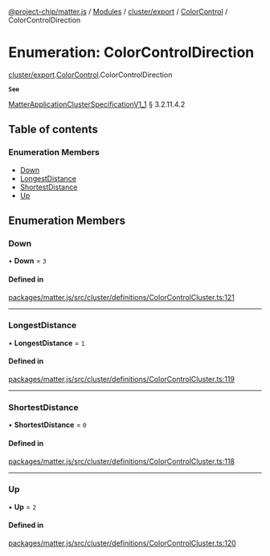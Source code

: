 [@project-chip/matter.js](../README.md) / [Modules](../modules.md) / [cluster/export](../modules/cluster_export.md) / [ColorControl](../modules/cluster_export.ColorControl.md) / ColorControlDirection

# Enumeration: ColorControlDirection

[cluster/export](../modules/cluster_export.md).[ColorControl](../modules/cluster_export.ColorControl.md).ColorControlDirection

**`See`**

[MatterApplicationClusterSpecificationV1_1](../interfaces/spec_export.MatterApplicationClusterSpecificationV1_1.md) § 3.2.11.4.2

## Table of contents

### Enumeration Members

- [Down](cluster_export.ColorControl.ColorControlDirection.md#down)
- [LongestDistance](cluster_export.ColorControl.ColorControlDirection.md#longestdistance)
- [ShortestDistance](cluster_export.ColorControl.ColorControlDirection.md#shortestdistance)
- [Up](cluster_export.ColorControl.ColorControlDirection.md#up)

## Enumeration Members

### Down

• **Down** = ``3``

#### Defined in

[packages/matter.js/src/cluster/definitions/ColorControlCluster.ts:121](https://github.com/project-chip/matter.js/blob/be83914/packages/matter.js/src/cluster/definitions/ColorControlCluster.ts#L121)

___

### LongestDistance

• **LongestDistance** = ``1``

#### Defined in

[packages/matter.js/src/cluster/definitions/ColorControlCluster.ts:119](https://github.com/project-chip/matter.js/blob/be83914/packages/matter.js/src/cluster/definitions/ColorControlCluster.ts#L119)

___

### ShortestDistance

• **ShortestDistance** = ``0``

#### Defined in

[packages/matter.js/src/cluster/definitions/ColorControlCluster.ts:118](https://github.com/project-chip/matter.js/blob/be83914/packages/matter.js/src/cluster/definitions/ColorControlCluster.ts#L118)

___

### Up

• **Up** = ``2``

#### Defined in

[packages/matter.js/src/cluster/definitions/ColorControlCluster.ts:120](https://github.com/project-chip/matter.js/blob/be83914/packages/matter.js/src/cluster/definitions/ColorControlCluster.ts#L120)
